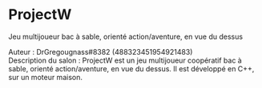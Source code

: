 # ProjectW

Jeu multijoueur bac à sable, orienté action/aventure, en vue du dessus

Auteur : DrGregougnass#8382 (488323451954921483)  
Description du salon : ProjectW est un jeu multijoueur coopératif bac à sable, orienté action/aventure, en vue du dessus. Il est développé en C++, sur un moteur maison.
